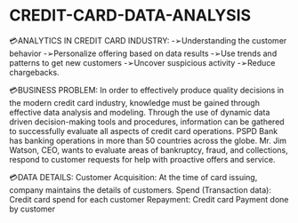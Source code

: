 # CREDIT-CARD-DATA-ANALYSIS

💳ANALYTICS IN CREDIT CARD INDUSTRY:
-➢Understanding the customer behavior
-➢Personalize offering based on data results
-➢Use trends and patterns to get new customers
-➢Uncover suspicious activity
-➢Reduce chargebacks.


💳BUSINESS PROBLEM:
In order to effectively produce quality decisions in the modern credit card industry, knowledge must be gained through effective data analysis and modeling. Through the use of dynamic data driven decision-making tools and procedures, information can be gathered to successfully evaluate all aspects of credit card operations. PSPD Bank has banking operations in more than 50 countries across the globe. Mr. Jim Watson, CEO, wants to evaluate areas of bankruptcy, fraud, and collections, respond to customer requests for help with proactive offers and service.

💳DATA DETAILS:
Customer Acquisition: At the time of card issuing, company maintains the details of customers.
Spend (Transaction data): Credit card spend for each customer
Repayment: Credit card Payment done by customer



